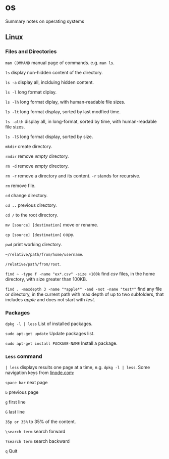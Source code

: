 # os
Summary notes on operating systems

## Linux

### Files and Directories

```man COMMAND``` manual page of commands. e.g. ```man ls```.

```ls``` display non-hidden content of the directory.

```ls -a``` display all, inclduing hidden content.

```ls -l``` long format diplay.

```ls -lh``` long format diplay, with human-readable file sizes.

```ls -lt``` long format display, sorted by last modfied time.

```ls -alth``` display all, in long-format, sorted by time, with human-readable file sizes.

```ls -lS``` long format display, sorted by size.

```mkdir``` create directory.

```rmdir``` remove _empty_ directory.

```rm -d``` remove _empty_ directory.

```rm -r``` remove a directory and its content. ```-r``` stands for recursive.

```rm``` remove file.

```cd``` change directory.

```cd ..``` previous directory.

```cd /``` to the root directory.

```mv [source] [destination]``` move or rename.

```cp [source] [destination]``` copy.

```pwd``` print working directory.

```~/relative/path/from/home/username```.

```/relative/path/from/root```.

```find ~ -type f -name "ex*.csv" -size +100k``` find _csv_ files, in the home directory, with size greater than 100KB. 

```find . -maxdepth 3 -name "*apple*" -and -not -name "test*"``` find any file or directory, in the current path with max depth of up to two subfolders, that includes _apple_ and does not start with _test_.

### Packages

```dpkg -l | less``` List of installed packages.

```sudo apt-get update``` Update packages list. 

```sudo apt-get install PACKAGE-NAME``` Install a package.


### ```Less``` command

``` | less ``` displays results one page at a time, e.g. ```dpkg -l | less```. Some navigation keys from [linode.com](https://www.linode.com/docs/guides/how-to-use-less/):

```space bar``` next page

```b``` previous page

```g``` first line

```G``` last line

```35p or 35%``` to 35% of the content.

```\search term``` search forward

```?search term``` search backward

```q``` Quit


